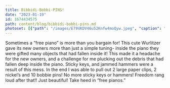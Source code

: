 ```yaml
---
title: Bibbidi-Bobbi-PINS!
date: "2023-01-19"
id: 1674434575
path: content/blog/bibbidi-bobbi-pins.md
photoset: [{"path": "/images/E79VKDV46u52Knfw4moQyw.jpeg", "caption": "A sassy lil\u2019 Wurlitzer in Clearfield, UT", "thumbnail": "True"}, {"path": "/images/Q4SBEaWK3x6BRz84ykqjSd.jpeg", "caption": "Sticky keys + hammers", "thumbnail": "False"}]
---
```

Sometimes a “free piano” is more than you bargain for! This cute Wurlitzer gave its new owners more than just a simple tuning- inside the piano they were gifted many objects that had fallen inside it!  This made it a headache for the new owners, and a challenge for me plucking out the debris that had fallen deep inside the piano. Sticky keys, and jammed hammers were a result of this mess.  In the end I was able to pull out 2 large paper clips, 2 nickel’s and 10 bobbie pins! No more sticky keys or hammers! Freedom rang loud after that!! Just beautiful!  Take heed in “free pianos.”